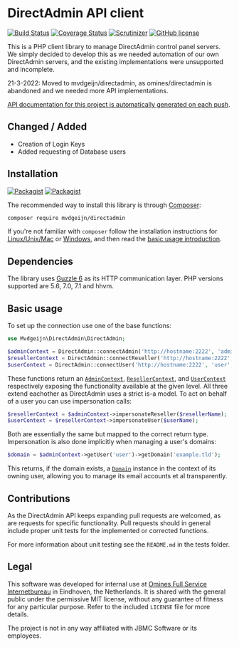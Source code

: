 # DirectAdmin API client

[![Build Status](https://travis-ci.org/omines/directadmin.svg?branch=master)](https://travis-ci.org/mvdgeijn/directadmin)
[![Coverage Status](https://coveralls.io/repos/omines/directadmin/badge.svg?branch=master&service=github)](https://coveralls.io/github/mvdgeijn/directadmin?branch=main)
[![Scrutinizer](https://img.shields.io/scrutinizer/g/omines/directadmin.svg)](https://scrutinizer-ci.com/g/mvdgeijn/directadmin/?branch=main)
[![GitHub license](https://img.shields.io/badge/license-MIT-blue.svg)](https://raw.githubusercontent.com/mvdgeijn/directadmin/main/LICENSE)

This is a PHP client library to manage DirectAdmin control panel servers. We simply decided to develop this as we needed
automation of our own DirectAdmin servers, and the existing implementations were unsupported and incomplete.

21-3-2022: Moved to mvdgeijn/directadmin, as omines/directadmin is abandoned and we needed more API implementations.

[API documentation for this project is automatically generated on each push](https://mvdgeijn.github.io/directadmin/api/).

## Changed / Added

- Creation of Login Keys
- Added requesting of Database users

## Installation

[![Packagist](https://img.shields.io/packagist/v/mvdgeijn/directadmin.svg)](https://packagist.org/packages/mvdgeijn/directadmin)
[![Packagist](https://img.shields.io/packagist/vpre/mvdgeijn/directadmin.svg)](https://packagist.org/packages/mvdgeijn/directadmin#dev-master)

The recommended way to install this library is through [Composer](http://getcomposer.org):
```bash
composer require mvdgeijn/directadmin
```

If you're not familiar with `composer` follow the installation instructions for
[Linux/Unix/Mac](https://getcomposer.org/doc/00-intro.md#installation-linux-unix-osx) or
[Windows](https://getcomposer.org/doc/00-intro.md#installation-windows), and then read the
[basic usage introduction](https://getcomposer.org/doc/01-basic-usage.md).

## Dependencies

The library uses [Guzzle 6](https://github.com/guzzle/guzzle) as its HTTP communication layer. PHP versions supported
are 5.6, 7.0, 7.1 and hhvm.

## Basic usage

To set up the connection use one of the base functions:

```php
use Mvdgeijn\DirectAdmin\DirectAdmin;

$adminContext = DirectAdmin::connectAdmin('http://hostname:2222', 'admin', 'pass');
$resellerContext = DirectAdmin::connectReseller('http://hostname:2222', 'reseller', 'pass');
$userContext = DirectAdmin::connectUser('http://hostname:2222', 'user', 'pass');
```

These functions return an
[`AdminContext`](https://mvdgeijn.github.io/directadmin/api/class-Mvdgeijn.DirectAdmin.Context.AdminContext.html),
[`ResellerContext`](https://mvdgeijn.github.io/directadmin/api/class-Mvdgeijn.DirectAdmin.Context.ResellerContext.html), and
[`UserContext`](https://mvdgeijn.github.io/directadmin/api/class-Mvdgeijn.DirectAdmin.Context.UserContext.html)
respectively exposing the functionality available at the given level. All three extend eachother as DirectAdmin uses a
strict is-a model. To act on behalf of a user you can use impersonation calls:

```php
$resellerContext = $adminContext->impersonateReseller($resellerName);
$userContext = $resellerContext->impersonateUser($userName);
```
Both are essentially the same but mapped to the correct return type. Impersonation is also done implicitly
when managing a user's domains:

```php
$domain = $adminContext->getUser('user')->getDomain('example.tld');
```
This returns, if the domain exists, a [`Domain`](https://mvdgeijn.github.io/directadmin/api/class-Mvdgeijn.DirectAdmin.Objects.Domain.html)
instance in the context of its owning user, allowing you to manage its email accounts et al transparently.

## Contributions

As the DirectAdmin API keeps expanding pull requests are welcomed, as are requests for specific functionality.
Pull requests should in general include proper unit tests for the implemented or corrected functions.

For more information about unit testing see the `README.md` in the tests folder.

## Legal

This software was developed for internal use at [Omines Full Service Internetbureau](https://www.omines.nl/)
in Eindhoven, the Netherlands. It is shared with the general public under the permissive MIT license, without
any guarantee of fitness for any particular purpose. Refer to the included `LICENSE` file for more details.

The project is not in any way affiliated with JBMC Software or its employees.
